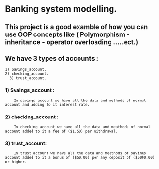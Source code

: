# Banking system modelling.
## This project is a good examble of how you can use OOP concepts like ( Polymorphism - inheritance - operator overloading .....ect.)
## We have 3 types of accounts :
    1) Savings_account.
    2) checking_account.
	  3) trust_account.
    
### 1) Svaings_account :
        In savings account we have all the data and methods of normal account and adding to it interest rate.
        
### 2) checking_account :
        In checking account we have all the data and meathods of normal account added to it a fee of ($1.50) per withdrawal.
        
### 3) trust_account:
        In trust account we have all the data and meathods of savings account added to it a bonus of ($50.00) per any deposit of ($5000.00) or higher.
        
        
  
            
        
     
